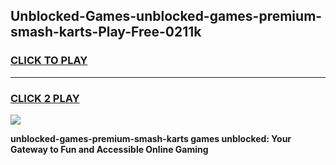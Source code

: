 
## Unblocked-Games-unblocked-games-premium-smash-karts-Play-Free-0211k
<h3>
<a href="https://premium76.site?title=unblocked-games-premium-smash-karts&ref=21A">CLICK TO PLAY</a></h3>
<hr>

<h3>
<a href="https://premium76.site?title=unblocked-games-premium-smash-karts&ref=21A">CLICK 2 PLAY</a>
  
</h3>

<a href="https://premium76.site?title=unblocked-games-premium-smash-karts&ref=21A"><img src="https://clearcache.store/games.png"></a>


**unblocked-games-premium-smash-karts games unblocked: Your Gateway to Fun and Accessible Online Gaming**
